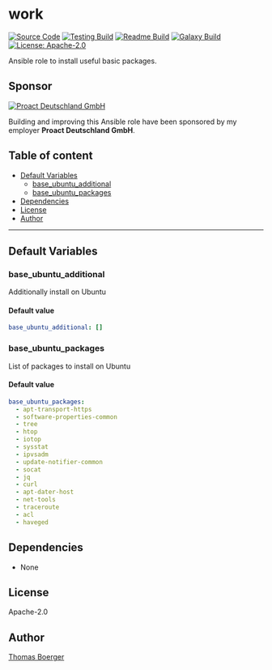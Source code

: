 # work

[![Source Code](https://img.shields.io/badge/github-source%20code-blue?logo=github&logoColor=white)](https://github.com/rolehippie/base) [![Testing Build](https://github.com/rolehippie/base/workflows/testing/badge.svg)](https://github.com/rolehippie/base/actions?query=workflow%3Atesting) [![Readme Build](https://github.com/rolehippie/base/workflows/readme/badge.svg)](https://github.com/rolehippie/base/actions?query=workflow%3Areadme) [![Galaxy Build](https://github.com/rolehippie/base/workflows/galaxy/badge.svg)](https://github.com/rolehippie/base/actions?query=workflow%3Agalaxy) [![License: Apache-2.0](https://img.shields.io/github/license/rolehippie/base)](https://github.com/rolehippie/base/blob/master/LICENSE) 

Ansible role to install useful basic packages. 

## Sponsor 

[![Proact Deutschland GmbH](https://proact.eu/wp-content/uploads/2020/03/proact-logo.png)](https://proact.eu) 

Building and improving this Ansible role have been sponsored by my employer **Proact Deutschland GmbH**.

## Table of content

* [Default Variables](#default-variables)
  * [base_ubuntu_additional](#base_ubuntu_additional)
  * [base_ubuntu_packages](#base_ubuntu_packages)
* [Dependencies](#dependencies)
* [License](#license)
* [Author](#author)

---

## Default Variables

### base_ubuntu_additional

Additionally install on Ubuntu

#### Default value

```YAML
base_ubuntu_additional: []
```

### base_ubuntu_packages

List of packages to install on Ubuntu

#### Default value

```YAML
base_ubuntu_packages:
  - apt-transport-https
  - software-properties-common
  - tree
  - htop
  - iotop
  - sysstat
  - ipvsadm
  - update-notifier-common
  - socat
  - jq
  - curl
  - apt-dater-host
  - net-tools
  - traceroute
  - acl
  - haveged
```

## Dependencies

* None

## License

Apache-2.0

## Author

[Thomas Boerger](https://github.com/tboerger)
